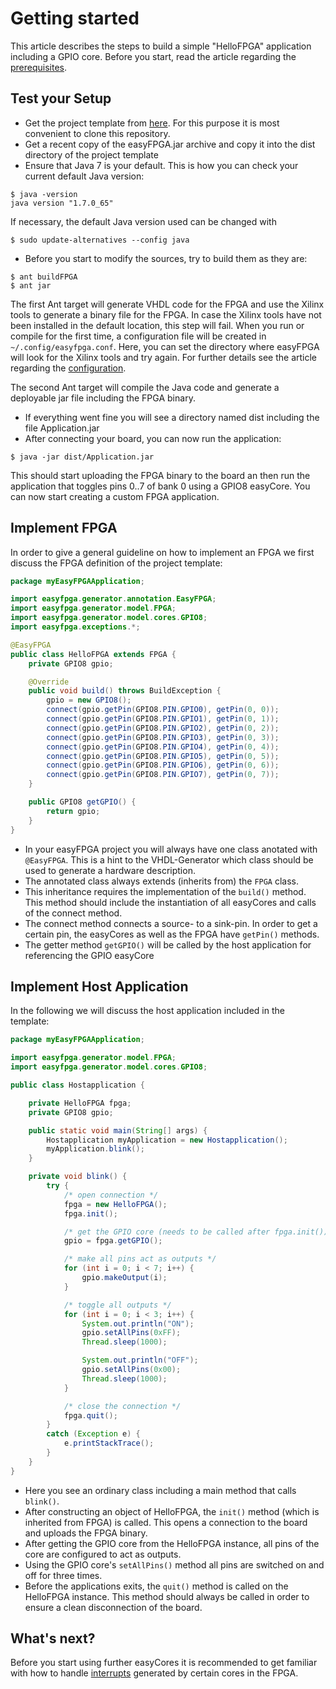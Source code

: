 # Getting started

This article describes the steps to build a simple "HelloFPGA" application including a GPIO core. Before you start, read the article regarding the [prerequisites](prerequisites.md).

## Test your Setup
* Get the project template from [here](projectTemplate/). For this purpose it is most convenient to clone this repository.
* Get a recent copy of the easyFPGA.jar archive and copy it into the dist directory of the project template
* Ensure that Java 7 is your default. This is how you can check your current default Java version:

```
$ java -version
java version "1.7.0_65"
```

If necessary, the default Java version used can be changed with

```
$ sudo update-alternatives --config java
```

* Before you start to modify the sources, try to build them as they are:

```
$ ant buildFPGA
$ ant jar
```

The first Ant target will generate VHDL code for the FPGA and use the Xilinx tools to generate a binary file for the FPGA. In case the Xilinx tools have not been installed in the default location, this step will fail. When you run or compile for the first time, a configuration file will be created in `~/.config/easyfpga.conf`. Here, you can set the directory where easyFPGA will look for the Xilinx tools and try again. For further details see the article regarding the [configuration](configuration.md).

The second Ant target will compile the Java code and generate a deployable jar file including the FPGA binary.

* If everything went fine you will see a directory named dist including the file Application.jar
* After connecting your board, you can now run the application:

```
$ java -jar dist/Application.jar
```

This should start uploading the FPGA binary to the board an then run the application that toggles pins 0..7 of bank 0 using a GPIO8 easyCore. You can now start creating a custom FPGA application.

## Implement FPGA
In order to give a general guideline on how to implement an FPGA we first discuss the FPGA definition of the project template:

```java
package myEasyFPGAApplication;

import easyfpga.generator.annotation.EasyFPGA;
import easyfpga.generator.model.FPGA;
import easyfpga.generator.model.cores.GPIO8;
import easyfpga.exceptions.*;

@EasyFPGA
public class HelloFPGA extends FPGA {
    private GPIO8 gpio;

    @Override
    public void build() throws BuildException {
        gpio = new GPIO8();
        connect(gpio.getPin(GPIO8.PIN.GPIO0), getPin(0, 0));
        connect(gpio.getPin(GPIO8.PIN.GPIO1), getPin(0, 1));
        connect(gpio.getPin(GPIO8.PIN.GPIO2), getPin(0, 2));
        connect(gpio.getPin(GPIO8.PIN.GPIO3), getPin(0, 3));
        connect(gpio.getPin(GPIO8.PIN.GPIO4), getPin(0, 4));
        connect(gpio.getPin(GPIO8.PIN.GPIO5), getPin(0, 5));
        connect(gpio.getPin(GPIO8.PIN.GPIO6), getPin(0, 6));
        connect(gpio.getPin(GPIO8.PIN.GPIO7), getPin(0, 7));
    }

    public GPIO8 getGPIO() {
        return gpio;
    }
}
```

* In your easyFPGA project you will always have one class anotated with `@EasyFPGA`. This is a hint to the VHDL-Generator which class should be used to generate a hardware description.
* The annotated class always extends (inherits from) the `FPGA` class.
* This inheritance requires the implementation of the `build()` method. This method should include the instantiation of all easyCores and calls of the connect method.
* The connect method connects a source- to a sink-pin. In order to get a certain pin, the easyCores as well as the FPGA have `getPin()` methods.
* The getter method `getGPIO()` will be called by the host application for referencing the GPIO easyCore

## Implement Host Application
In the following we will discuss the host application included in the template:

```java
package myEasyFPGAApplication;

import easyfpga.generator.model.FPGA;
import easyfpga.generator.model.cores.GPIO8;

public class Hostapplication {

    private HelloFPGA fpga;
    private GPIO8 gpio;

    public static void main(String[] args) {
        Hostapplication myApplication = new Hostapplication();
        myApplication.blink();
    }

    private void blink() {
        try {
            /* open connection */
            fpga = new HelloFPGA();
            fpga.init();

            /* get the GPIO core (needs to be called after fpga.init()) */
            gpio = fpga.getGPIO();

            /* make all pins act as outputs */
            for (int i = 0; i < 7; i++) {
                gpio.makeOutput(i);
            }

            /* toggle all outputs */
            for (int i = 0; i < 3; i++) {
                System.out.println("ON");
                gpio.setAllPins(0xFF);
                Thread.sleep(1000);

                System.out.println("OFF");
                gpio.setAllPins(0x00);
                Thread.sleep(1000);
            }

            /* close the connection */
            fpga.quit();
        }
        catch (Exception e) {
            e.printStackTrace();
        }
    }
}
```

* Here you see an ordinary class including a main method that calls `blink()`.
* After constructing an object of HelloFPGA, the `init()` method (which is inherited from FPGA) is called. This opens a connection to the board and uploads the FPGA binary.
* After getting the GPIO core from the HelloFPGA instance, all pins of the core are configured to act as outputs.
* Using the GPIO core's `setAllPins()` method all pins are switched on and off for three times.
* Before the applications exits, the `quit()` method is called on the HelloFPGA instance. This method should always be called in order to ensure a clean disconnection of the board.

## What's next?
Before you start using further easyCores it is recommended to get familiar with how to handle [interrupts](interrupts.md) generated by certain cores in the FPGA.
